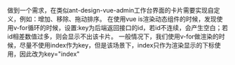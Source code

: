 做到一个需求，在类似ant-design-vue-admin工作台界面的卡片需要实现自定义，例如：增加、移除、拖动排序。
在使用vue is渲染动态组件的时候，发现使用v-for循环的时候，设置:key为后端返回接口的id，若id不连续，会产生空白；若id相差数值过多，则会显示不出该卡片。
一般情况下，我们使用v-for做渲染的时候，尽量不使用index作为key，但是该场景下，index只作为渲染显示的下标使用，因此改为key="index"
<component v-bind:is="currentTabComponent" v-for="(item, index) of tagName" :key="index"></component>